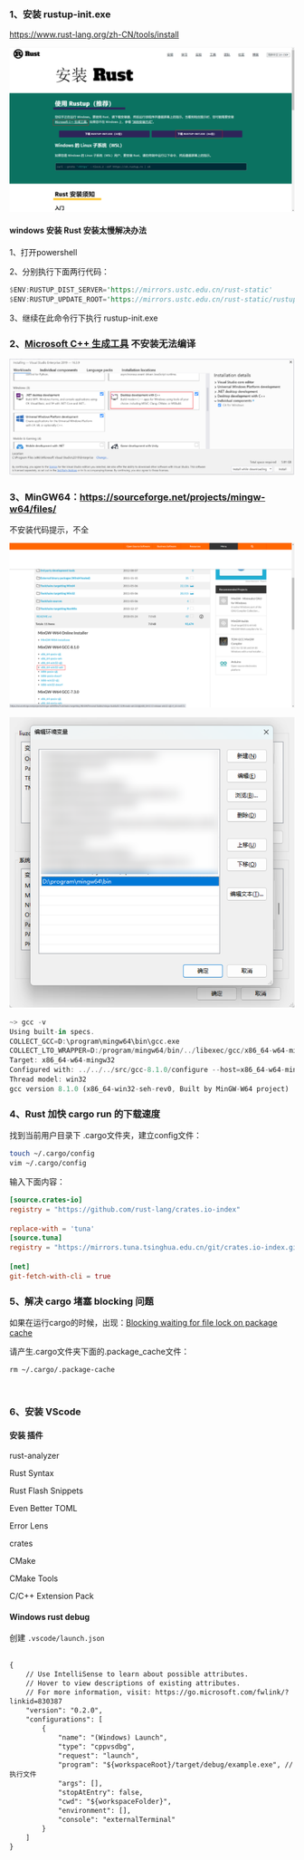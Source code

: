 ### 1、安装 rustup-init.exe

https://www.rust-lang.org/zh-CN/tools/install

![image-20230714104018199](assets/Windows%20%E5%AE%89%E8%A3%85%20Rust/image-20230714104018199.png)

#### windows 安装 Rust 安装太慢解决办法



1、打开powershell

2、分别执行下面两行代码：

```rust
$ENV:RUSTUP_DIST_SERVER='https://mirrors.ustc.edu.cn/rust-static'
$ENV:RUSTUP_UPDATE_ROOT='https://mirrors.ustc.edu.cn/rust-static/rustup'
```

3、继续在此命令行下执行 rustup-init.exe





### 2、[Microsoft C++ 生成工具](https://visualstudio.microsoft.com/zh-hans/visual-cpp-build-tools/) 不安装无法编译



![image-20230714104649977](assets/Windows%20%E5%AE%89%E8%A3%85%20Rust/image-20230714104649977.png)



### 3、MinGW64：https://sourceforge.net/projects/mingw-w64/files/ 

不安装代码提示，不全

![image-20230714104409591](assets/Windows%20%E5%AE%89%E8%A3%85%20Rust/image-20230714104409591.png)



![image-20230714104952300](assets/Windows%20%E5%AE%89%E8%A3%85%20Rust/image-20230714104952300.png)

```rust
~> gcc -v
Using built-in specs.
COLLECT_GCC=D:\program\mingw64\bin\gcc.exe
COLLECT_LTO_WRAPPER=D:/program/mingw64/bin/../libexec/gcc/x86_64-w64-mingw32/8.1.0/lto-wrapper.exe
Target: x86_64-w64-mingw32
Configured with: ../../../src/gcc-8.1.0/configure --host=x86_64-w64-mingw32 --build=x86_64-w64-mingw32 --target=x86_64-w64-mingw32 --prefix=/mingw64 --with-sysroot=/c/mingw810/x86_64-810-win32-seh-rt_v6-rev0/mingw64 --enable-shared --enable-static --disable-multilib --enable-languages=c,c++,fortran,lto --enable-libstdcxx-time=yes --enable-threads=win32 --enable-libgomp --enable-libatomic --enable-lto --enable-graphite --enable-checking=release --enable-fully-dynamic-string --enable-version-specific-runtime-libs --disable-libstdcxx-pch --disable-libstdcxx-debug --enable-bootstrap --disable-rpath --disable-win32-registry --disable-nls --disable-werror --disable-symvers --with-gnu-as --with-gnu-ld --with-arch=nocona --with-tune=core2 --with-libiconv --with-system-zlib --with-gmp=/c/mingw810/prerequisites/x86_64-w64-mingw32-static --with-mpfr=/c/mingw810/prerequisites/x86_64-w64-mingw32-static --with-mpc=/c/mingw810/prerequisites/x86_64-w64-mingw32-static --with-isl=/c/mingw810/prerequisites/x86_64-w64-mingw32-static --with-pkgversion='x86_64-win32-seh-rev0, Built by MinGW-W64 project' --with-bugurl=https://sourceforge.net/projects/mingw-w64 CFLAGS='-O2 -pipe -fno-ident -I/c/mingw810/x86_64-810-win32-seh-rt_v6-rev0/mingw64/opt/include -I/c/mingw810/prerequisites/x86_64-zlib-static/include -I/c/mingw810/prerequisites/x86_64-w64-mingw32-static/include' CXXFLAGS='-O2 -pipe -fno-ident -I/c/mingw810/x86_64-810-win32-seh-rt_v6-rev0/mingw64/opt/include -I/c/mingw810/prerequisites/x86_64-zlib-static/include -I/c/mingw810/prerequisites/x86_64-w64-mingw32-static/include' CPPFLAGS=' -I/c/mingw810/x86_64-810-win32-seh-rt_v6-rev0/mingw64/opt/include -I/c/mingw810/prerequisites/x86_64-zlib-static/include -I/c/mingw810/prerequisites/x86_64-w64-mingw32-static/include' LDFLAGS='-pipe -fno-ident -L/c/mingw810/x86_64-810-win32-seh-rt_v6-rev0/mingw64/opt/lib -L/c/mingw810/prerequisites/x86_64-zlib-static/lib -L/c/mingw810/prerequisites/x86_64-w64-mingw32-static/lib '
Thread model: win32
gcc version 8.1.0 (x86_64-win32-seh-rev0, Built by MinGW-W64 project)
```



### 4、Rust 加快 cargo run 的下载速度

找到当前用户目录下 .cargo文件夹，建立config文件：

```bash
touch ~/.cargo/config
vim ~/.cargo/config
```

输入下面内容：

```toml
[source.crates-io]
registry = "https://github.com/rust-lang/crates.io-index"

replace-with = 'tuna'
[source.tuna]
registry = "https://mirrors.tuna.tsinghua.edu.cn/git/crates.io-index.git"

[net]
git-fetch-with-cli = true
```



### 5、解决 cargo 堵塞 blocking 问题

如果在运行cargo的时候，出现：<u>Blocking waiting for file lock on package
cache</u>

请产生.cargo文件夹下面的.package_cache文件：

```text
rm ~/.cargo/.package-cache
```

‍



### 6、安装 VScode

#### 安装 插件

rust-analyzer

Rust Syntax

Rust Flash Snippets

Even Better TOML

Error Lens

crates

CMake

CMake Tools

C/C++ Extension Pack



#### Windows rust debug

创建 `.vscode/launch.json`

```

{
    // Use IntelliSense to learn about possible attributes.
    // Hover to view descriptions of existing attributes.
    // For more information, visit: https://go.microsoft.com/fwlink/?linkid=830387
    "version": "0.2.0",
    "configurations": [
        {
            "name": "(Windows) Launch",
            "type": "cppvsdbg",
            "request": "launch",
            "program": "${workspaceRoot}/target/debug/example.exe",	// 执行文件
            "args": [],
            "stopAtEntry": false,
            "cwd": "${workspaceFolder}",
            "environment": [],
            "console": "externalTerminal"
        }
    ]
}
```

